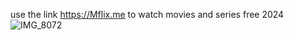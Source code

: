 use the link https://Mflix.me to watch movies and series free 2024 
![IMG_8072](https://github.com/user-attachments/assets/6c830047-43dc-4cd9-a04a-eacfdcce87e4)
